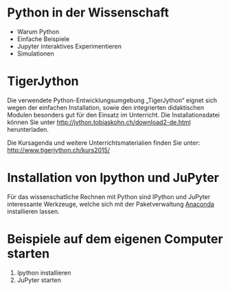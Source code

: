 # Python in der Wissenschaft

- Warum Python
- Einfache Beispiele
- Jupyter interaktives Experimentieren
- Simulationen


TigerJython
===========

Die verwendete Python-Entwicklungsumgebung „TigerJython“ eignet sich wegen der einfachen Installation, sowie den integrierten didaktischen Modulen besonders gut für den Einsatz im Unterricht. Die Installationsdatei können Sie unter http://jython.tobiaskohn.ch/download2-de.html herunterladen. 

Die Kursagenda und weitere Unterrichtsmaterialien finden Sie unter: http://www.tigerjython.ch/kurs2015/


Installation von Ipython und JuPyter
====================================
Für das wissenschatliche Rechnen mit Python sind IPython und JuPyter interessante Werkzeuge, welche sich
mit der Paketverwaltung [Anaconda](http://docs.continuum.io/anaconda/install.html) installieren lassen.


Beispiele auf dem eigenen Computer starten
==========================================

1. Ipython installieren 
2. JuPyter starten  

